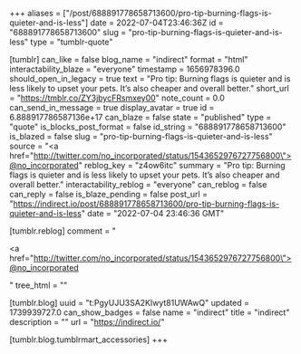 +++
aliases = ["/post/688891778658713600/pro-tip-burning-flags-is-quieter-and-is-less"]
date = 2022-07-04T23:46:36Z
id = "688891778658713600"
slug = "pro-tip-burning-flags-is-quieter-and-is-less"
type = "tumblr-quote"

[tumblr]
can_like = false
blog_name = "indirect"
format = "html"
interactability_blaze = "everyone"
timestamp = 1656978396.0
should_open_in_legacy = true
text = "Pro tip: Burning flags is quieter and is less likely to upset your pets. It&rsquo;s also cheaper and overall better."
short_url = "https://tmblr.co/ZY3jbycFRsmxey00"
note_count = 0.0
can_send_in_message = true
display_avatar = true
id = 6.888917786587136e+17
can_blaze = false
state = "published"
type = "quote"
is_blocks_post_format = false
id_string = "688891778658713600"
is_blazed = false
slug = "pro-tip-burning-flags-is-quieter-and-is-less"
source = "<a href=\"http://twitter.com/no_incorporated/status/1543652976727756800\">@no_incorporated</a>"
reblog_key = "z4ow6itc"
summary = "Pro tip: Burning flags is quieter and is less likely to upset your pets. It’s also cheaper and overall better."
interactability_reblog = "everyone"
can_reblog = false
can_reply = false
is_blaze_pending = false
post_url = "https://indirect.io/post/688891778658713600/pro-tip-burning-flags-is-quieter-and-is-less"
date = "2022-07-04 23:46:36 GMT"

[tumblr.reblog]
comment = "<p><a href=\"http://twitter.com/no_incorporated/status/1543652976727756800\">@no_incorporated</a></p>"
tree_html = ""

[tumblr.blog]
uuid = "t:PgyUJU3SA2Klwyt81UWAwQ"
updated = 1739939727.0
can_show_badges = false
name = "indirect"
title = "indirect"
description = ""
url = "https://indirect.io/"

[tumblr.blog.tumblrmart_accessories]
+++
